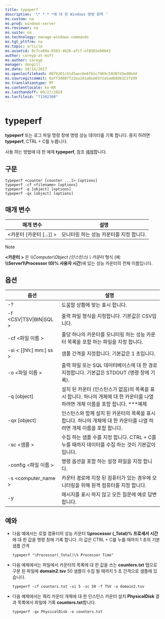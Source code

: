 ```yaml
---
title: typeperf
description: '\* * * *에 대 한 Windows 명령 항목 '
ms.custom: na
ms.prod: windows-server
ms.reviewer: na
ms.suite: na
ms.technology: manage-windows-commands
ms.tgt_pltfrm: na
ms.topic: article
ms.assetid: 0c7ca89a-03b3-4626-afcf-ef8565e90043
author: coreyp-at-msft
ms.author: coreyp
manager: dongill
ms.date: 10/16/2017
ms.openlocfilehash: 087b201c51d5aec8e6f61c7469c59307d3ed8b4d
ms.sourcegitcommit: 6aff3d88ff22ea141a6ea6572a5ad8dd6321f199
ms.translationtype: MT
ms.contentlocale: ko-KR
ms.lasthandoff: 09/27/2019
ms.locfileid: "71392300"
---
```

# <a name="typeperf"></a>typeperf



**typeperf** 또는 로그 파일 명령 창에 명령 성능 데이터를 기록 합니다. 중지 하려면 **typeperf**, CTRL + C를 누릅니다.

사용 하는 방법에 대 한 예제 **typeperf**, 참조 [예제](#BKMK_EXAMPLES)합니다.

## <a name="syntax"></a>구문

```
typeperf <counter [counter ...]> [options]
typeperf -cf <filename> [options]
typeperf -q [object] [options]
typeperf -qx [object] [options]
```

## <a name="parameters"></a>매개 변수

|매개 변수|설명|
|---------|-----------|
|\<카운터 [카운터 [...]] >|모니터링 하는 성능 카운터를 지정 합니다.|

> [!NOTE]
> **\<카운터 >** 은 *\\\\Computer\Object (인스턴스) \ 카운터* 형식 (예: **\\\\Server1\Processor (0)\% 사용자 시간**)에 있는 성능 카운터의 전체 이름입니다.

## <a name="options"></a>옵션

|                   옵션                   |                                                         설명                                                          |
|--------------------------------------------|------------------------------------------------------------------------------------------------------------------------------|
|                     -?                     |                                               도움말 상황에 맞는 표시 합니다.                                               |
| -f \<CSV&verbar;TSV&verbar;BIN&verbar;SQL > |                                    출력 파일 형식을 지정합니다. 기본값은 CSV입니다.                                     |
|              -cf \<파일 이름 >               |              줄당 하나의 카운터를 모니터링 하는 성능 카운터 목록을 포함 하는 파일을 지정 합니다.               |
|             -si < [[hh:] mm:] ss >             |                                  샘플 간격을 지정합니다. 기본값은 1 초입니다.                                   |
|               -o \<파일 이름 >               |     출력 파일 또는 SQL 데이터베이스에 대 한 경로 지정합니다. 기본값은 STDOUT (명령 창에 기록).      |
|                -q [object]                 | 설치 된 카운터 (인스턴스가 없음)의 목록을 표시 합니다. 하나의 개체에 대 한 카운터를 나열 하려면 개체 이름을 포함 합니다. \*\*\*예제 |
|                -qx [object]                |        인스턴스와 함께 설치 된 카운터의 목록을 표시 합니다. 하나의 개체에 대 한 카운터를 나열 하려면 개체 이름을 포함 합니다.        |
|               -sc \<샘플 >               |             수집 하는 샘플 수를 지정 합니다. CTRL + C를 누를 때까지 데이터를 수집 하는 것이 기본값이입니다.              |
|            -config \<파일 이름 >             |                                    명령 옵션을 포함 하는 설정 파일을 지정 합니다.                                     |
|            -s \<computer_name >             |                   카운터 경로에 지정 된 컴퓨터가 있는 경우에 모니터링을 위해 원격 컴퓨터를 지정 합니다.                    |
|                     -y                     |                                        메시지를 표시 하지 않고 모든 질문에 예로 답변 합니다.                                        |

## <a name="BKMK_EXAMPLES"></a>예와

- 다음 예에서는 로컬 컴퓨터의 성능 카운터 **\\\\processor (_Total)\% 프로세서 시간** 에 대 한 값을 명령 창에 기록 합니다 .이 값은 CTRL + C를 누를 때까지 1 초의 기본 샘플 간격  
  ```
  typeperf "\Processor(_Total)\% Processor Time"
  ```  
- 다음 예제에서는 파일에서 카운터의 목록에 대 한 값을 쓰는 **counters.txt** 탭으로 구분 된 파일에 **domain2.tsv** 50 샘플이 수집 될 때까지 5 초 간격으로 샘플에 있습니다.  
  ```
  typeperf -cf counters.txt -si 5 -sc 50 -f TSV -o domain2.tsv
  ```  
- 다음 예제에서는 쿼리 카운터 개체에 대 한 인스턴스 카운터 설치 **PhysicalDisk** 결과 목록에서 파일에 기록 **counters.txt**합니다.  
  ```
  typeperf -qx PhysicalDisk -o counters.txt
  ```
